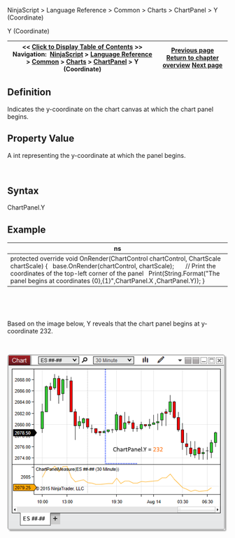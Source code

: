 ﻿


NinjaScript \> Language Reference \> Common \> Charts \> ChartPanel \> Y (Coordinate)






















Y (Coordinate)







| \<\< [Click to Display Table of Contents](y_coordinate_chartpanel.md) \>\> **Navigation:**     [NinjaScript](ninjascript.md) \> [Language Reference](language_reference_wip.md) \> [Common](common.md) \> [Charts](chart.md) \> [ChartPanel](chartpanel.md) \> Y (Coordinate) | [Previous page](x_coordinate_chartpanel.md) [Return to chapter overview](chartpanel.md) [Next page](chartscale.md) |
| --- | --- |











## Definition


Indicates the y\-coordinate on the chart canvas at which the chart panel begins. 


## 


## Property Value


A int representing the y\-coordinate at which the panel begins. 


 


## Syntax


ChartPanel.Y


## 


## Example




| ns |
| --- |
| protected override void OnRender(ChartControl chartControl, ChartScale chartScale) {    base.OnRender(chartControl, chartScale);         // Print the coordinates of the top\-left corner of the panel    Print(String.Format("The panel begins at coordinates {0},{1}",ChartPanel.X ,ChartPanel.Y)); } |



 


 


Based on the image below, Y reveals that the chart panel begins at y\-coordinate 232\.


 


![ChartPanel_Y](chartpanel_y.png)








